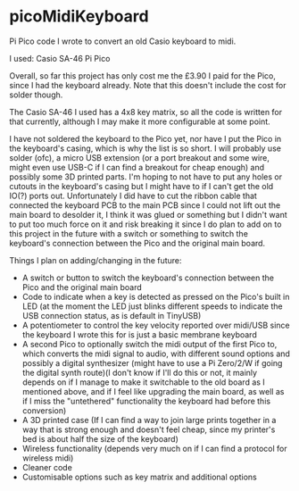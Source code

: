 # picoMidiKeyboard
 Pi Pico code I wrote to convert an old Casio keyboard to midi.

 I used:
 Casio SA-46
 Pi Pico

 Overall, so far this project has only cost me the £3.90 I paid for the Pico, since I had the keyboard already. Note that this doesn't include the cost for solder though.

 The Casio SA-46 I used has a 4x8 key matrix, so all the code is written for that currently, although I may make it more configurable at some point.
 
 I have not soldered the keyboard to the Pico yet, nor have I put the Pico in the keyboard's casing, which is why the list is so short. I will probably use solder (ofc), a micro USB extension (or a port breakout and some wire, might even use USB-C if I can find a breakout for cheap enough) and possibly some 3D printed parts. I'm hoping to not have to put any holes or cutouts in the keyboard's casing but I might have to if I can't get the old IO(?) ports out. Unfortunately I did have to cut the ribbon cable that connected the keyboard PCB to the main PCB since I could not lift out the main board to desolder it, I think it was glued or something but I didn't want to put too much force on it and risk breaking it since I do plan to add on to this project in the future with a switch or something to switch the keyboard's connection between the Pico and the original main board.
 
 Things I plan on adding/changing in the future:
 - A switch or button to switch the keyboard's connection between the Pico and the original main board
 - Code to indicate when a key is detected as pressed on the Pico's built in LED (at the moment the LED just blinks different speeds to indicate the USB connection status, as is default in TinyUSB)
 - A potentiometer to control the key velocity reported over midi/USB since the keyboard I wrote this for is just a basic membrane keyboard
 - A second Pico to optionally switch the midi output of the first Pico to, which converts the midi signal to audio, with different sound options and possibly a digital synthesizer (might have to use a Pi Zero/2/W if going the digital synth route)(I don't know if I'll do this or not, it mainly depends on if I manage to make it switchable to the old board as I mentioned above, and if I feel like upgrading the main board, as well as if I miss the "untethered" functionality the keyboard had before this conversion)
 - A 3D printed case (If I can find a way to join large prints together in a way that is strong enough and doesn't feel cheap, since my printer's bed is about half the size of the keyboard)
 - Wireless functionality (depends very much on if I can find a protocol for wireless midi)
 - Cleaner code
 - Customisable options such as key matrix and additional options
